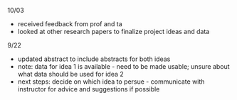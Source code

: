 10/03

- received feedback from prof and ta
- looked at other research papers to finalize project ideas and data 


9/22

- updated abstract to include abstracts for both ideas
- note: data for idea 1 is available - need to be made usable; unsure about what data should be used for idea 2
- next steps: decide on which idea to persue - communicate with instructor for advice and suggestions if possible
